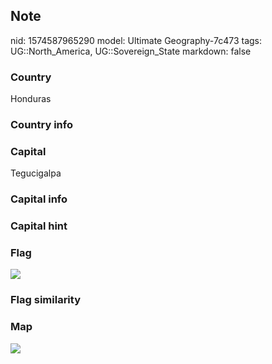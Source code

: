 ## Note
nid: 1574587965290
model: Ultimate Geography-7c473
tags: UG::North_America, UG::Sovereign_State
markdown: false

### Country
Honduras

### Country info


### Capital
Tegucigalpa

### Capital info


### Capital hint


### Flag
<img src="ug-flag-honduras.svg">

### Flag similarity


### Map
<img src="ug-map-honduras.png">

